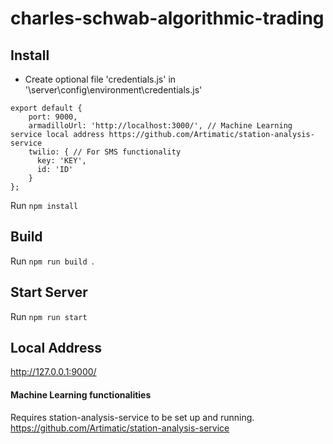 # charles-schwab-algorithmic-trading

## Install
* Create optional file 'credentials.js' in '\server\config\environment\credentials.js'
```
export default {
    port: 9000,
    armadilloUrl: 'http://localhost:3000/', // Machine Learning service local address https://github.com/Artimatic/station-analysis-service
    twilio: { // For SMS functionality
      key: 'KEY',
      id: 'ID'
    }
};

```

Run `npm install`

## Build

Run `npm run build `.

## Start Server

Run `npm run start`

## Local Address

http://127.0.0.1:9000/

#### Machine Learning functionalities

Requires station-analysis-service to be set up and running. https://github.com/Artimatic/station-analysis-service

